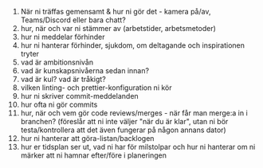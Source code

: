 1. När ni träffas gemensamt & hur ni gör det - kamera på/av, Teams/Discord eller bara chatt?
2. hur, när och var ni stämmer av (arbetstider, arbetsmetoder)
3. hur ni meddelar förhinder
4. hur ni hanterar förhinder, sjukdom, om deltagande och inspirationen tryter
5. vad är ambitionsnivån
6. vad är kunskapsnivåerna sedan innan?
7. vad är kul? vad är tråkigt?
8. vilken linting- och prettier-konfiguration ni kör
9. hur ni skriver commit-meddelanden
10. hur ofta ni gör commits
11. hur, när och vem gör code reviews/merges - när får man merge:a in i branchen? (föreslår att ni inte väljer "när du är klar", utan ni bör testa/kontrollera att det även fungerar på någon annans dator)
12. hur ni hanterar att göra-listan/backlogen
13. hur er tidsplan ser ut, vad ni har för milstolpar och hur ni hanterar om ni märker att ni hamnar efter/före i planeringen
